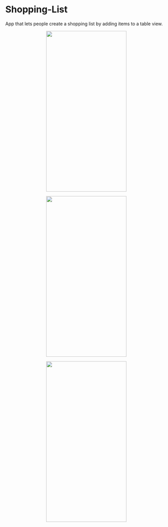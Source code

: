 # Shopping-List
App that lets people create a shopping list by adding items to a table view.

<p align="center">
  <img width="250" height="500" src="https://user-images.githubusercontent.com/27751735/56853866-3b90b300-6936-11e9-948c-55386849ef62.png">
</p>
<p align="center">
  <img width="250" height="500" src="https://user-images.githubusercontent.com/27751735/56853865-3af81c80-6936-11e9-9a4b-21a91ad01b8d.png">
</p>
<p align="center">
  <img width="250" height="500" src="https://user-images.githubusercontent.com/27751735/56853867-3b90b300-6936-11e9-886d-dcbedc48ebdb.png">
</p>
